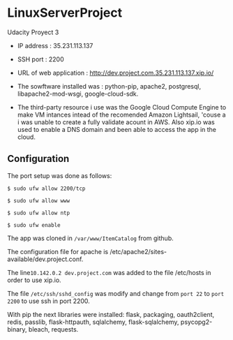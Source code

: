 # LinuxServerProject
Udacity Proyect 3

- IP address : 35.231.113.137 

- SSH port : 2200

- URL of web application : http://dev.project.com.35.231.113.137.xip.io/

- The sowftware installed was : python-pip, apache2, postgresql, libapache2-mod-wsgi, google-cloud-sdk. 

- The third-party resource i use was the Google Cloud Compute Engine to make VM intances intead of the recomended Amazon Lightsail, 'couse a i was unable to create a fully validate acount in AWS. Also xip.io was used to enable a DNS domain and been able to access the app in the cloud.

## Configuration
The port setup was done as follows:

```$ sudo ufw allow 2200/tcp```

```$ sudo ufw allow www```

```$ sudo ufw allow ntp```

```$ sudo ufw enable```

The app was cloned in ```/var/www/ItemCatalog``` from github.

The configuration file for apache is /etc/apache2/sites-available/dev.project.conf.

The line```10.142.0.2 dev.project.com``` was added to the file /etc/hosts in order to use xip.io.

The file ```/etc/ssh/sshd_config``` was modify and change from ```port 22``` to ```port 2200``` to use ssh in port 2200. 

With pip the next libraries were installed: flask, packaging, oauth2client, redis, passlib, flask-httpauth, sqlalchemy, flask-sqlalchemy, psycopg2-binary, bleach, requests.
